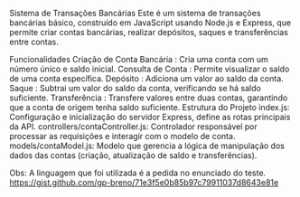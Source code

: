 Sistema de Transações Bancárias
Este é um sistema de transações bancárias básico, construído em JavaScript usando Node.js e Express, que permite criar contas bancárias, realizar depósitos, saques e transferências entre contas.

Funcionalidades
Criação de Conta Bancária : Cria uma conta com um número único e saldo inicial.
Consulta de Conta : Permite visualizar o saldo de uma conta específica.
Depósito : Adiciona um valor ao saldo da conta.
Saque : Subtrai um valor do saldo da conta, verificando se há saldo suficiente.
Transferência : Transfere valores entre duas contas, garantindo que a conta de origem tenha saldo suficiente.
Estrutura do Projeto
index.js: Configuração e inicialização do servidor Express, define as rotas principais da API.
controllers/contaController.js: Controlador responsável por processar as requisições e interagir com o modelo de conta.
models/contaModel.js: Modelo que gerencia a lógica de manipulação dos dados das contas (criação, atualização de saldo e transferências).

Obs: A linguagem que foi utilizada é a pedida no enunciado do teste. https://gist.github.com/gp-breno/71e3f5e0b85b97c79911037d8643e81e
